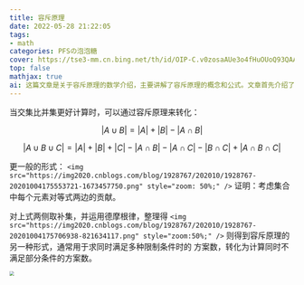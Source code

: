 ```yaml
---
title: 容斥原理
date: 2022-05-28 21:22:05
tags:
- math
categories: PFSの泡泡糖
cover: https://tse3-mm.cn.bing.net/th/id/OIP-C.v0zosaAUe3o4fHuOUoQ93QAAAA?pid=ImgDet&rs=1
top: false
mathjax: true
ai: 这篇文章是关于容斥原理的数学介绍，主要讲解了容斥原理的概念和公式。文章首先介绍了容斥原理的基本形式，即如何用集合的交集和并集来计算集合的大小。文章接着介绍了容斥原理的一般形式，即如何用集合的包含和排除来计算集合的大小。文章然后介绍了容斥原理的另一种形式，即如何用集合的补集和德摩根律来计算集合的大小。文章最后给出了一个例子，说明了容斥原理在求同时满足多种限制条件时的方案数的应用。
---
```

当交集比并集更好计算时，可以通过容斥原理来转化：

$$
|A ∪B| = |A| + |B| − |A ∩B|
$$

$$
|A ∪B∪C| = |A| + |B| + |C| − |A ∩B| − |A ∩C| − |B∩C| + |A ∩B∩C|
$$

更一般的形式：
`<img src="https://img2020.cnblogs.com/blog/1928767/202010/1928767-20201004175553721-1673457750.png" style="zoom: 50%;" />`
证明：考虑集合中每个元素对等式两边的贡献。

对上式两侧取补集，并运用德摩根律，整理得
`<img src="https://img2020.cnblogs.com/blog/1928767/202010/1928767-20201004175706938-821634117.png" style="zoom:50%;" />`
则得到容斥原理的另一种形式，通常用于求同时满足多种限制条件时的
方案数，转化为计算同时不满足部分条件的方案数。

<img src="https://img2020.cnblogs.com/blog/1928767/202010/1928767-20201004175805272-1175848181.png" style="zoom: 50%;" />
